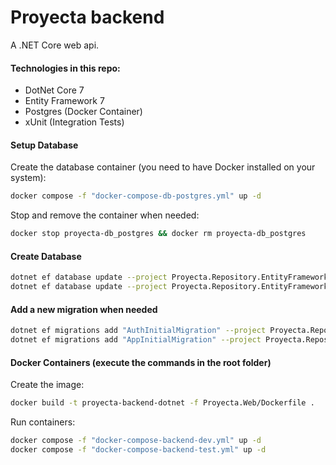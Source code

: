 # Proyecta backend
A .NET Core web api.

#### Technologies in this repo:
* DotNet Core 7
* Entity Framework 7
* Postgres (Docker Container)
* xUnit (Integration Tests)

#### Setup Database
Create the database container (you need to have Docker installed on your system):

```sh
docker compose -f "docker-compose-db-postgres.yml" up -d
```

Stop and remove the container when needed:

```sh
docker stop proyecta-db_postgres && docker rm proyecta-db_postgres
```

#### Create Database

```sh
dotnet ef database update --project Proyecta.Repository.EntityFramework --startup-project Proyecta.Web --context AuthDbContext
dotnet ef database update --project Proyecta.Repository.EntityFramework --startup-project Proyecta.Web --context AppDbContext
```

#### Add a new migration when needed

```sh
dotnet ef migrations add "AuthInitialMigration" --project Proyecta.Repository.EntityFramework --startup-project Proyecta.Web --context AuthDbContext
dotnet ef migrations add "AppInitialMigration" --project Proyecta.Repository.EntityFramework --startup-project Proyecta.Web --context AppDbContext
```

#### Docker Containers (execute the commands in the root folder)
Create the image:
```sh
docker build -t proyecta-backend-dotnet -f Proyecta.Web/Dockerfile .
```

Run containers:
```sh
docker compose -f "docker-compose-backend-dev.yml" up -d
docker compose -f "docker-compose-backend-test.yml" up -d
```